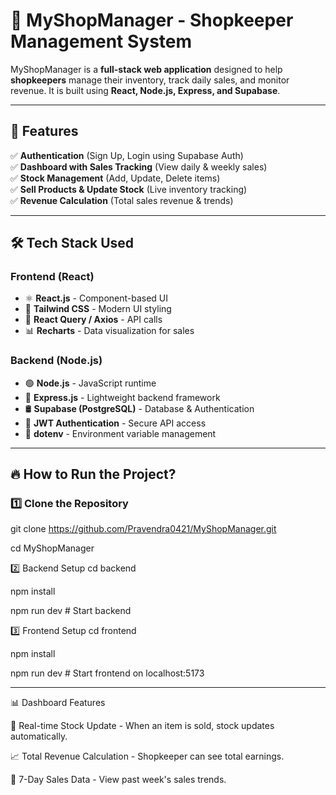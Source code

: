 # 🏪 MyShopManager - Shopkeeper Management System

MyShopManager is a **full-stack web application** designed to help **shopkeepers** manage their inventory, track daily sales, and monitor revenue. It is built using **React, Node.js, Express, and Supabase**.

---

## 🚀 Features

✅ **Authentication** (Sign Up, Login using Supabase Auth)  
✅ **Dashboard with Sales Tracking** (View daily & weekly sales)  
✅ **Stock Management** (Add, Update, Delete items)  
✅ **Sell Products & Update Stock** (Live inventory tracking)  
✅ **Revenue Calculation** (Total sales revenue & trends)  

---

## 🛠 Tech Stack Used

### **Frontend (React)**
- ⚛ **React.js** - Component-based UI
- 🎨 **Tailwind CSS** - Modern UI styling
- 🔄 **React Query / Axios** - API calls
- 📊 **Recharts** - Data visualization for sales

### **Backend (Node.js)**
- 🟢 **Node.js** - JavaScript runtime
- 🚀 **Express.js** - Lightweight backend framework
- 🛢 **Supabase (PostgreSQL)** - Database & Authentication
- 🔐 **JWT Authentication** - Secure API access
- 🔧 **dotenv** - Environment variable management

---
## 🔥 How to Run the Project?

### **1️⃣ Clone the Repository**
git clone https://github.com/Pravendra0421/MyShopManager.git

cd MyShopManager

2️⃣ Backend Setup
cd backend

npm install

npm run dev  # Start backend

3️⃣ Frontend Setup
cd frontend

npm install

npm run dev  # Start frontend on localhost:5173 


---

📊 Dashboard Features

📌 Real-time Stock Update - When an item is sold, stock updates automatically.

📈 Total Revenue Calculation - Shopkeeper can see total earnings.

📅 7-Day Sales Data - View past week's sales trends.




